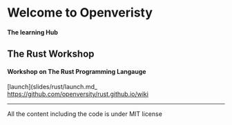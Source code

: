 # Welcome to Openveristy 
#### The learning Hub

## The Rust Workshop
#### Workshop on The Rust Programming Langauge
[launch](slides/rust/launch.md_
https://github.com/openversity/rust.github.io/wiki

***
All the content including the code is under MIT license
